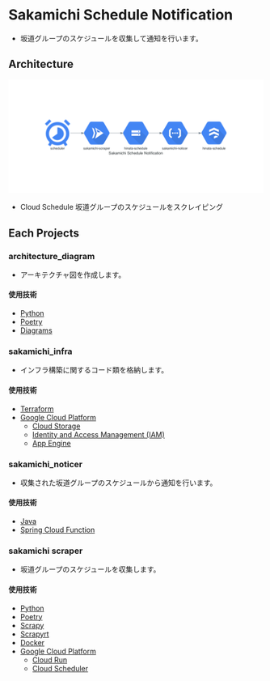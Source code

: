 # Sakamichi Schedule Notification

- 坂道グループのスケジュールを収集して通知を行います。

## Architecture

![](architecture_diagram/output/architecture_diagram.png)

- Cloud Schedule 坂道グループのスケジュールをスクレイピング

## Each Projects

### architecture_diagram

- アーキテクチャ図を作成します。

#### 使用技術
- [Python](https://www.python.org/)
- [Poetry](https://python-poetry.org/)
- [Diagrams](https://diagrams.mingrammer.com/)

### sakamichi_infra

- インフラ構築に関するコード類を格納します。

#### 使用技術
- [Terraform](https://www.terraform.io/)
- [Google Cloud Platform](https://console.cloud.google.com/?hl=ja)
  - [Cloud Storage](https://cloud.google.com/storage/)
  - [Identity and Access Management (IAM)](https://cloud.google.com/iam/)
  - [App Engine](https://cloud.google.com/appengine)

### sakamichi_noticer

- 収集された坂道グループのスケジュールから通知を行います。

#### 使用技術
- [Java](https://www.java.com/ja/)
- [Spring Cloud Function](https://spring.io/projects/spring-cloud-function)

### sakamichi scraper

- 坂道グループのスケジュールを収集します。

#### 使用技術
- [Python](https://www.python.org/)
- [Poetry](https://python-poetry.org/)
- [Scrapy](https://scrapy.org/)
- [Scrapyrt](https://github.com/scrapinghub/scrapyrt)
- [Docker](https://www.docker.com/)
- [Google Cloud Platform](https://console.cloud.google.com/?hl=ja)
  - [Cloud Run](https://cloud.google.com/run)
  - [Cloud Scheduler](https://cloud.google.com/scheduler)